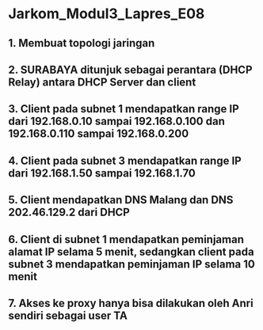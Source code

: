 # Jarkom_Modul3_Lapres_E08

## 1. Membuat topologi jaringan

## 2. SURABAYA ditunjuk sebagai perantara (DHCP Relay) antara DHCP Server dan client

## 3. Client pada subnet 1 mendapatkan range IP dari 192.168.0.10 sampai 192.168.0.100 dan 192.168.0.110 sampai 192.168.0.200

## 4. Client pada subnet 3 mendapatkan range IP dari 192.168.1.50 sampai 192.168.1.70

## 5. Client mendapatkan DNS Malang dan DNS 202.46.129.2 dari DHCP

## 6. Client di subnet 1 mendapatkan peminjaman alamat IP selama 5 menit, sedangkan client pada subnet 3 mendapatkan peminjaman IP selama 10 menit

## 7. Akses ke proxy hanya bisa dilakukan oleh Anri sendiri sebagai user TA
